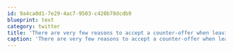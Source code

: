 ```yaml
---
id: 9a4ca0d1-7e29-4ac7-9503-c420b78dcdb9
blueprint: text
category: twitter
title: 'There are very few reasons to accept a counter-offer when leaving a job. Once you make your decision to leave, stick to it.'
caption: 'There are very few reasons to accept a counter-offer when leaving a job. Once you make your decision to leave, stick to it.'
---
```

